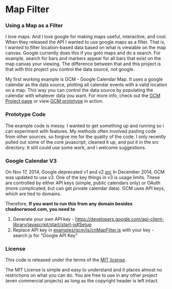 #  Map Filter

### Using a Map as a Filter ###

I love maps. And I love google for making maps useful, interactive, and cool.  When they released the API I wanted to use google maps as a filter.  That is, I wanted to filter location-based data based on what is viewable on the map canvas.  Google currently does this if you goto maps and do a search.  For example, search for bars and markers appear for all bars that exist on the map canvas your viewing.  The difference between that and this project is that with this project you control the data source, not google.

My first working example is GCM - Google Calendar Map.  It uses a google calendar as the data source, plotting all calendar events with a valid location on a map. This way you can control the data source by populating the calendar with whatever data you want. For more info, check out the <a href="http://chadnorwood.com/projects/gcm">GCM Project page</a> or view <a href="http://chadnorwood.com/gcm">GCM prototype</a> in action.  

### Prototype Code ###

The example code is messy.  I wanted to get something up and running so i can experiment with features. My methods often involved pasting code from other sources, so forgive me for the quality of the code.  I only recently pulled out some of the core javascript, cleaned it up, and put it in the src directory. It still could use some work, and i welcome suggestions.

### Google Calendar V3 ###

On Nov 17, 2014, Google deprecated v1 and v2 [src](http://googleappsupdates.blogspot.com/2014/10/deprecated-google-calendar-apis-v1-v2.html)
In December 2014, GCM was updated to use v3.  One of the key things in v3 is usage limits.  These are controlled by either API keys (simple, public calendars only) or OAuth (more complicated, but can get private calendar data).  GCM uses API keys, which are tied to domains. 

Therefore, **If you want to run this from any domain besides chadnorwood.com, you need to**

1. Generate your own API key - https://developers.google.com/api-client-library/javascript/start/start-js#Setup
1. Replace API key in <a href='https://github.com/chadn/mapfilter/blob/development/examples/gcm/js/cnMapFilter.js'>examples/gcm/js/cnMapFilter.js</a>  with your key - search js for "Google API Key"

### License ###

This code is released under the terms of the [MIT license](LICENSE).

The MIT License is simple and easy to understand and it places almost no restrictions on what you can do.
You are free to use in any other project (even commercial projects) as long as the copyright header is left intact.
